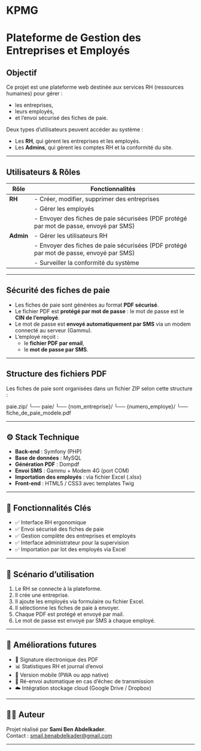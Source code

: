 # KPMG
# Plateforme de Gestion des Entreprises et Employés

## Objectif

Ce projet est une plateforme web destinée aux services RH (ressources humaines) pour gérer :
- les entreprises,
- leurs employés,
- et l’envoi sécurisé des fiches de paie.

Deux types d’utilisateurs peuvent accéder au système :  
- Les **RH**, qui gèrent les entreprises et les employés.  
- Les **Admins**, qui gèrent les comptes RH et la conformité du site.

---

## Utilisateurs & Rôles

| Rôle      | Fonctionnalités |
|-----------|-----------------|
| **RH**    | - Créer, modifier, supprimer des entreprises  
|           | - Gérer les employés  
|           | - Envoyer des fiches de paie sécurisées (PDF protégé par mot de passe, envoyé par SMS) |
| **Admin** | - Gérer les utilisateurs RH  
|           | - Envoyer des fiches de paie sécurisées (PDF protégé par mot de passe, envoyé par SMS) |
|           | - Surveiller la conformité du système |

---

##  Sécurité des fiches de paie

- Les fiches de paie sont générées au format **PDF sécurisé**.
- Le fichier PDF est **protégé par mot de passe** : le mot de passe est le **CIN de l’employé**.
- Le mot de passe est **envoyé automatiquement par SMS** via un modem connecté au serveur (Gammu).
- L’employé reçoit :
  - le **fichier PDF par email**,
  - le **mot de passe par SMS**.

---

## Structure des fichiers PDF

Les fiches de paie sont organisées dans un fichier ZIP selon cette structure :

paie.zip/
└── paie/
└── {nom_entreprise}/
└── {numero_employe}/
└── fiche_de_paie_modele.pdf


---

## ⚙️ Stack Technique

- **Back-end** : Symfony (PHP)
- **Base de données** : MySQL
- **Génération PDF** : Dompdf
- **Envoi SMS** : Gammu + Modem 4G (port COM)
- **Importation des employés** : via fichier Excel (.xlsx)
- **Front-end** : HTML5 / CSS3 avec templates Twig

---

## 📲 Fonctionnalités Clés

- ✅ Interface RH ergonomique
- ✅ Envoi sécurisé des fiches de paie
- ✅ Gestion complète des entreprises et employés
- ✅ Interface administrateur pour la supervision
- ✅ Importation par lot des employés via Excel

---

## 🚀 Scénario d’utilisation

1. Le RH se connecte à la plateforme.
2. Il crée une entreprise.
3. Il ajoute les employés via formulaire ou fichier Excel.
4. Il sélectionne les fiches de paie à envoyer.
5. Chaque PDF est protégé et envoyé par mail.
6. Le mot de passe est envoyé par SMS à chaque employé.

---

## 📌 Améliorations futures

- 📎 Signature électronique des PDF
- 📊 Statistiques RH et journal d’envoi
- 📱 Version mobile (PWA ou app native)
- 🔁 Ré-envoi automatique en cas d’échec de transmission
- ☁️ Intégration stockage cloud (Google Drive / Dropbox)

---

## 🧑‍💻 Auteur

Projet réalisé par **Sami Ben Abdelkader**.  
Contact : [smail.benabdelkader@gmail.com](mailto:smail.benabdelkader@gmail.com)

---

